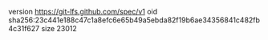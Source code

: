 version https://git-lfs.github.com/spec/v1
oid sha256:23c441e188c47c1a8efc6e65b49a5ebda82f19b6ae34356841c482fb4c31f627
size 23012
